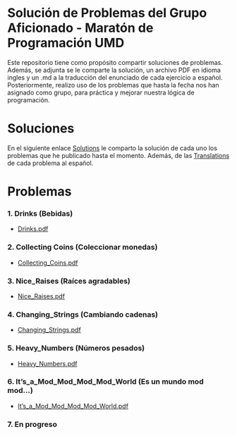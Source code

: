 # Solución de Problemas del Grupo Aficionado - Maratón de Programación UMD

Este repositorio tiene como propósito compartir soluciones de problemas. Además, se adjunta se le comparte la solución, un archivo PDF en idioma ingles y un .md a la traducción del enunciado de cada ejercicio a español. Posteriormente, realizo uso de los problemas que hasta la fecha nos han asignado como grupo,  para práctica y mejorar nuestra lógica de programación. 

# Soluciones
En el siguiente enlace [Solutions](https://github.com/josuerom/maraton-de-programacion-UMD/tree/main/src/interfaz) le comparto la solución de cada uno los problemas que he publicado hasta el momento. Además, de las [Translations](https://github.com/josuerom/maraton-de-programacion-UMD/tree/main/problems/traducciones) de cada problema al español.

# Problemas
### 1. Drinks (Bebidas)
- [Drinks.pdf](https://github.com/josuerom/maraton-de-programacion-UMD/blob/main/problems/1.%20Drinks.pdf)


### 2. Collecting Coins (Coleccionar monedas)
- [Collecting_Coins.pdf](https://github.com/josuerom/maraton-de-programacion-UMD/blob/main/problems/2.%20Collecting_Coins.pdf)

### 3. Nice_Raises (Raíces agradables)
- [Nice_Raises.pdf](https://github.com/josuerom/maraton-de-programacion-UMD/blob/main/problems/3.%20Nice_Raises.pdf)

### 4. Changing_Strings (Cambiando cadenas)
- [Changing_Strings.pdf](https://github.com/josuerom/maraton-de-programacion-UMD/blob/main/problems/4.%20Changing_Strings.pdf)

### 5. Heavy_Numbers (Números pesados)
- [Heavy_Numbers.pdf](https://github.com/josuerom/maraton-de-programacion-UMD/blob/main/problems/5.%20Heavy_Numbers.pdf)

### 6. It’s_a_Mod_Mod_Mod_Mod_World (Es un mundo mod mod...)
- [It’s_a_Mod_Mod_Mod_Mod_World.pdf](https://github.com/josuerom/maraton-de-programacion-UMD/blob/main/problems/6.%20It’s_a_Mod_Mod_Mod_Mod_World.pdf)

### 7. En progreso
